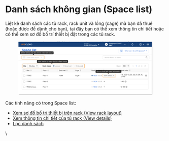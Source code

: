 # Danh sách không gian (Space list)

Liệt kê danh sách các tủ rack, rack unit và lồng (cage) mà bạn đã thuê (hoặc được để dành cho bạn), tại đây bạn có thể xem thông tin chi tiết hoặc có thể xem sơ đồ bố trí thiết bị đặt trong các tủ rack.

<figure><img src="../../.gitbook/assets/image (3) (1) (1) (1) (1) (1) (1) (1) (1) (1) (1) (1) (1).png" alt=""><figcaption></figcaption></figure>

Các tính năng có trong Space list:

* [Xem sơ đồ bố trí thiết bị trên rack (View rack layout)](xem-so-do-bo-tri-thiet-bi-tren-rack-view-rack-layout.md)
* [Xem thông tin chi tiết của tủ rack (View details)](xem-thong-tin-chi-tiet-cua-tu-rack.md)
* [Lọc danh sách](loc-danh-sach.md)

\
